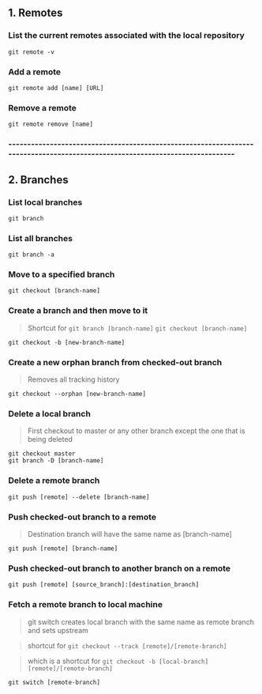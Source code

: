 ## 1. Remotes

### List the current remotes associated with the local repository
```
git remote -v
```

### Add a remote
```
git remote add [name] [URL]
```

### Remove a remote
```
git remote remove [name]
```


### -----------------------------------------------------------------------------------------------------------------------------


## 2. Branches


### List local branches
```
git branch
```


### List all branches
```
git branch -a
```


### Move to a specified branch
```
git checkout [branch-name]
```


### Create a branch and then move to it
> Shortcut for ```git branch [branch-name]``` ```git checkout [branch-name]```
```
git checkout -b [new-branch-name]
```


### Create a new orphan branch from checked-out branch
> Removes all tracking history
```
git checkout --orphan [new-branch-name]
```


### Delete a local branch
> First checkout to master or any other branch except the one that is being deleted
```
git checkout master
git branch -D [branch-name]
```


### Delete a remote branch
```
git push [remote] --delete [branch-name]
```


### Push checked-out branch to a remote
> Destination branch will have the same name as [branch-name]
```
git push [remote] [branch-name]
```


### Push checked-out branch to another branch on a remote
```
git push [remote] [source_branch]:[destination_branch]
```


### Fetch a remote branch to local machine
> git switch creates local branch with the same name as remote branch and sets upstream

> shortcut for ```git checkout --track [remote]/[remote-branch]``` 

> which is a shortcut for ```git checkout -b [local-branch] [remote]/[remote-branch]```
```
git switch [remote-branch]
```







